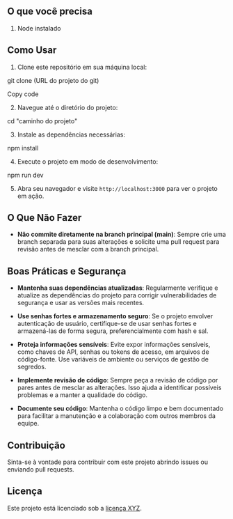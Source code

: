 ## O que você precisa

1. Node instalado


## Como Usar

1. Clone este repositório em sua máquina local:

git clone (URL do projeto do git)


Copy code

2. Navegue até o diretório do projeto:

cd "caminho do projeto"


3. Instale as dependências necessárias:

npm install

4. Execute o projeto em modo de desenvolvimento:

npm run dev

5. Abra seu navegador e visite `http://localhost:3000` para ver o projeto em ação.

## O Que Não Fazer

- **Não commite diretamente na branch principal (main)**: Sempre crie uma branch separada para suas alterações e solicite uma pull request para revisão antes de mesclar com a branch principal.

## Boas Práticas e Segurança

- **Mantenha suas dependências atualizadas**: Regularmente verifique e atualize as dependências do projeto para corrigir vulnerabilidades de segurança e usar as versões mais recentes.

- **Use senhas fortes e armazenamento seguro**: Se o projeto envolver autenticação de usuário, certifique-se de usar senhas fortes e armazená-las de forma segura, preferencialmente com hash e sal.

- **Proteja informações sensíveis**: Evite expor informações sensíveis, como chaves de API, senhas ou tokens de acesso, em arquivos de código-fonte. Use variáveis de ambiente ou serviços de gestão de segredos.

- **Implemente revisão de código**: Sempre peça a revisão de código por pares antes de mesclar as alterações. Isso ajuda a identificar possíveis problemas e a manter a qualidade do código.

- **Documente seu código**: Mantenha o código limpo e bem documentado para facilitar a manutenção e a colaboração com outros membros da equipe.

## Contribuição

Sinta-se à vontade para contribuir com este projeto abrindo issues ou enviando pull requests.

## Licença

Este projeto está licenciado sob a [licença XYZ](link_para_licenca).
